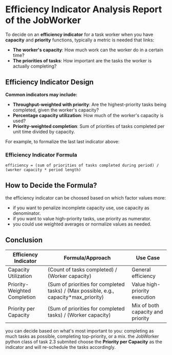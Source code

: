 # Efficiency Indicator Analysis Report of the JobWorker

To decide on an **efficiency indicator** for a task worker when you have **capacity** and **priority** functions, typically a metric is needed that links:

- **The worker's capacity**: How much work can the worker do in a certain time?
- **The priorities of tasks**: How important are the tasks the worker is actually completing?

## Efficiency Indicator Design

**Common indicators may include:**

- **Throughput-weighted with priority**: Are the highest-priority tasks being completed, given the worker's capacity?
- **Percentage capacity utilization**: How much of the worker's capacity is used?
- **Priority-weighted completion**: Sum of priorities of tasks completed per unit time divided by capacity.

For example, to formalize the last last indicator above:

### Efficiency Indicator Formula

```
efficiency = (sum of priorities of tasks completed during period) / (worker capacity * period length)
```

## How to Decide the Formula?

the efficiency indicator can be choosed based on which factor values more:

- if you want to penalize incomplete capacity use, use capacity as denominator.
- if you want to value high-priority tasks, use priority as numerator.
- you could use weighted averages or normalize values as needed.

## Conclusion

| Efficiency Indicator                 | Formula/Approach                                                                         | Use Case                                        |
|--------------------------------------|-----------------------------------------------------------------------------------------|-------------------------------------------------|
| Capacity Utilization                 | (Count of tasks completed) / (Worker capacity)                                          | General efficiency                              |
| Priority-Weighted Completion         | (Sum of priorities for completed tasks) / (Max possible, e.g., capacity*max_priority)   | Value high-priority execution                   |
| Priority per Capacity                | (Sum of priorities for completed tasks) / (Worker capacity)                             | Mix of both capacity and priority               |

you can decide based on what's most important to you: completing as much tasks as possible, completing top-priority, or a mix.
the JobWorker python class of task 2.3 submited choose the  **Priority per Capacity** as the indicator and will re-schedule the tasks accordingly.
